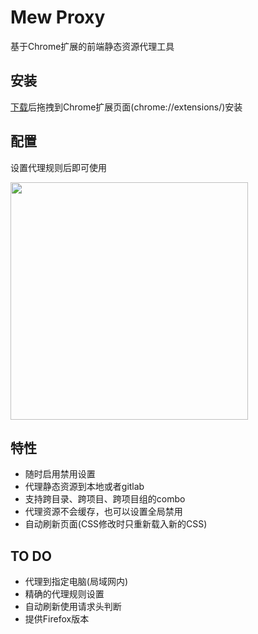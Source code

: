 Mew Proxy
===
基于Chrome扩展的前端静态资源代理工具

安装
---
[下载](https://github.com/L3au/mew-proxy/tree/master/crx)后拖拽到Chrome扩展页面(chrome://extensions/)安装

配置
---
设置代理规则后即可使用

<p><img src="http://gtms01.alicdn.com/tps/i1/TB1mdibHXXXXXbvXFXXGXLCGpXX-700-738.png" width="380"></p>

特性
---
- 随时启用禁用设置
- 代理静态资源到本地或者gitlab
- 支持跨目录、跨项目、跨项目组的combo
- 代理资源不会缓存，也可以设置全局禁用
- 自动刷新页面(CSS修改时只重新载入新的CSS)

TO DO
---
- 代理到指定电脑(局域网内)
- 精确的代理规则设置
- 自动刷新使用请求头判断
- 提供Firefox版本